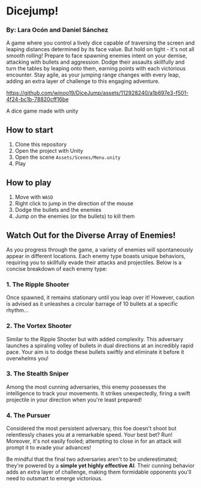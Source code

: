 # Dicejump!
### By: Lara Ocón and Daniel Sánchez

A game where you control a lively dice capable of traversing the screen and leaping distances determined by its face value. But hold on tight - it's not all smooth rolling! Prepare to face spawning enemies intent on your demise, attacking with bullets and aggression. Dodge their assaults skillfully and turn the tables by leaping onto them, earning points with each victorious encounter. Stay agile, as your jumping range changes with every leap, adding an extra layer of challenge to this engaging adventure.

https://github.com/winoo19/DiceJump/assets/112928240/a1b697e3-f501-4f24-bc1b-78820cff16be

A dice game made with unity

## How to start

1. Clone this repository
2. Open the project with Unity
3. Open the scene `Assets/Scenes/Menu.unity`
4. Play

## How to play

1. Move with `WASD`
2. Right click to jump in the direction of the mouse
3. Dodge the bullets and the enemies
4. Jump on the enemies (or the bullets) to kill them

## Watch Out for the Diverse Array of Enemies!


As you progress through the game, a variety of enemies will spontaneously appear in different locations. Each enemy type boasts unique behaviors, requiring you to skillfully evade their attacks and projectiles. Below is a concise breakdown of each enemy type:

### 1. The Ripple Shooter
Once spawned, it remains stationary until you leap over it! However, caution is advised as it unleashes a circular barrage of 10 bullets at a specific rhythm...
### 2. The Vortex Shooter
Similar to the Ripple Shooter but with added complexity. This adversary launches a spiraling volley of bullets in dual directions at an incredibly rapid pace. Your aim is to dodge these bullets swiftly and eliminate it before it overwhelms you!
### 3. The Stealth Sniper 
Among the most cunning adversaries, this enemy possesses the intelligence to track your movements. It strikes unexpectedly, firing a swift projectile in your direction when you're least prepared!
### 4. The Pursuer 
Considered the most persistent adversary, this foe doesn't shoot but relentlessly chases you at a remarkable speed. Your best bet? Run! Moreover, it's not easily fooled; attempting to close in for an attack will prompt it to evade your advances!

Be mindful that the final two adversaries aren't to be underestimated; they're powered by a **simple yet highly effective AI**. Their cunning behavior adds an extra layer of challenge, making them formidable opponents you'll need to outsmart to emerge victorious.
